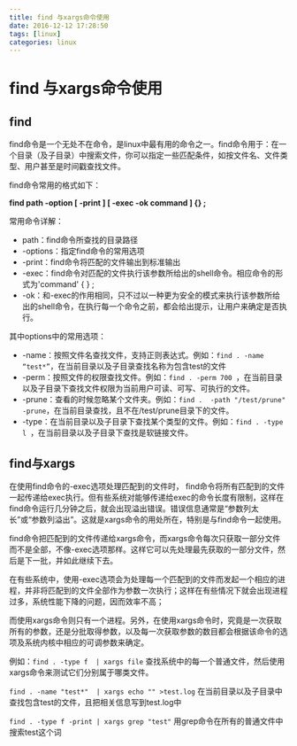 ```yaml
---
title: find 与xargs命令使用
date: 2016-12-12 17:28:50
tags: [linux]
categories: linux
---
```


# find 与xargs命令使用
## find
find命令是一个无处不在命令，是linux中最有用的命令之一。find命令用于：在一个目录（及子目录）中搜索文件，你可以指定一些匹配条件，如按文件名、文件类型、用户甚至是时间戳查找文件。

find命令常用的格式如下：

**find   path   -option   [   -print ]   [ -exec   -ok   command ]   {} \;**

常用命令详解：

* path：find命令所查找的目录路径
* -options：指定find命令的常用选项
* -print：find命令将匹配的文件输出到标准输出
* -exec：find命令对匹配的文件执行该参数所给出的shell命令。相应命令的形式为'command' {  } \;
* -ok：和-exec的作用相同，只不过以一种更为安全的模式来执行该参数所给出的shell命令，在执行每一个命令之前，都会给出提示，让用户来确定是否执行。

其中options中的常用选项：

*  -name：按照文件名查找文件，支持正则表达式。例如：```find . -name “test*”```，在当前目录以及子目录查找名称为包含test的文件
*  -perm：按照文件的权限查找文件。例如：```find . -perm 700 ```，在当前目录以及子目录下查找文件权限为当前用户可读、可写、可执行的文件。
*  -prune：查看的时候忽略某个文件夹。例如：```find .  -path "/test/prune" -prune```，在当前目录查找，且不在/test/prune目录下的文件。
*  -type：在当前目录以及子目录下查找某个类型的文件。例如：```find . -type l ```，在当前目录以及子目录下查找是软链接文件。

## find与xargs
在使用find命令的-exec选项处理匹配到的文件时， find命令将所有匹配到的文件一起传递给exec执行。但有些系统对能够传递给exec的命令长度有限制，这样在find命令运行几分钟之后，就会出现溢出错误。错误信息通常是“参数列太长”或“参数列溢出”。这就是xargs命令的用处所在，特别是与find命令一起使用。

find命令把匹配到的文件传递给xargs命令，而xargs命令每次只获取一部分文件而不是全部，不像-exec选项那样。这样它可以先处理最先获取的一部分文件，然后是下一批，并如此继续下去。

在有些系统中，使用-exec选项会为处理每一个匹配到的文件而发起一个相应的进程，并非将匹配到的文件全部作为参数一次执行；这样在有些情况下就会出现进程过多，系统性能下降的问题，因而效率不高；

而使用xargs命令则只有一个进程。另外，在使用xargs命令时，究竟是一次获取所有的参数，还是分批取得参数，以及每一次获取参数的数目都会根据该命令的选项及系统内核中相应的可调参数来确定。

例如：```find . -type f  | xargs file``` 查找系统中的每一个普通文件，然后使用xargs命令来测试它们分别属于哪类文件。

```find . -name "test*"  | xargs echo "" >test.log``` 在当前目录以及子目录中查找包含test的文件，且把相关信息写到test.log中

```find . -type f -print | xargs grep "test"``` 用grep命令在所有的普通文件中搜索test这个词